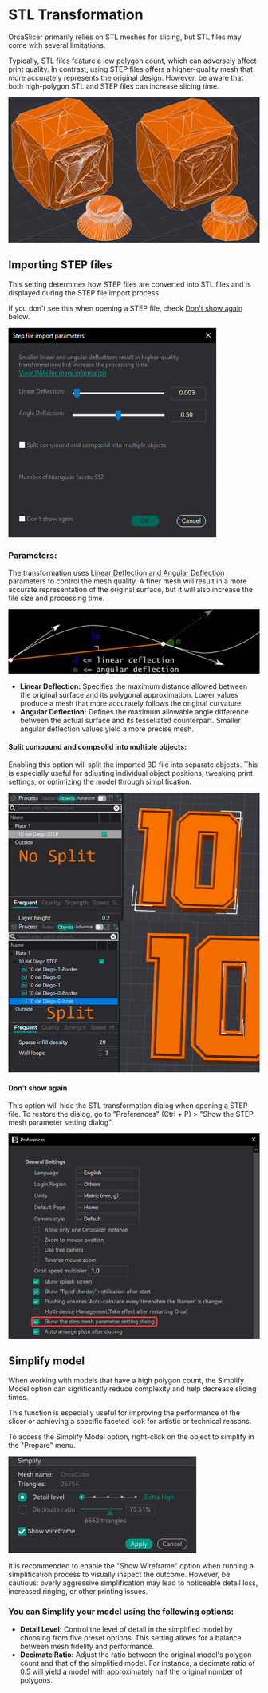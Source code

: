 # STL Transformation

OrcaSlicer primarily relies on STL meshes for slicing, but STL files may come with several limitations.

Typically, STL files feature a low polygon count, which can adversely affect print quality.
In contrast, using STEP files offers a higher-quality mesh that more accurately represents the original design. However, be aware that both high-polygon STL and STEP files can increase slicing time.

![stl-transformation-smooth-rough](https://github.com/SoftFever/OrcaSlicer/blob/main/doc/images/STL-Transformation/stl-transformation-smooth-rough.png?raw=true)

## Importing STEP files

This setting determines how STEP files are converted into STL files and is displayed during the STEP file import process.

If you don't see this when opening a STEP file, check [Don't show again](#Don't-show-again) below.

![stl-transformation](https://github.com/SoftFever/OrcaSlicer/blob/main/doc/images/STL-Transformation/stl-transformation.png?raw=true)

### Parameters:

The transformation uses [Linear Deflection and Angular Deflection](https://dev.opencascade.org/doc/overview/html/occt_user_guides__mesh.html) parameters to control the mesh quality.
A finer mesh will result in a more accurate representation of the original surface, but it will also increase the file size and processing time.

![stl-transformation-params](https://github.com/SoftFever/OrcaSlicer/blob/main/doc/images/STL-Transformation/stl-transformation-params.png?raw=true)

- **Linear Deflection:** Specifies the maximum distance allowed between the original surface and its polygonal approximation. Lower values produce a mesh that more accurately follows the original curvature.
- **Angular Deflection:** Defines the maximum allowable angle difference between the actual surface and its tessellated counterpart. Smaller angular deflection values yield a more precise mesh.

#### Split compound and compsolid into multiple objects:

Enabling this option will split the imported 3D file into separate objects. This is especially useful for adjusting individual object positions, tweaking print settings, or optimizing the model through simplification.

![stl-transformation-split](https://github.com/SoftFever/OrcaSlicer/blob/main/doc/images/STL-Transformation/stl-transformation-split.png?raw=true)

#### Don't show again

This option will hide the STL transformation dialog when opening a STEP file.
To restore the dialog, go to "Preferences" (Ctrl + P) > "Show the STEP mesh parameter setting dialog".

![stl-transformation-enable](https://github.com/SoftFever/OrcaSlicer/blob/main/doc/images/STL-Transformation/stl-transformation-enable.png?raw=true)

## Simplify model

When working with models that have a high polygon count, the Simplify Model option can significantly reduce complexity and help decrease slicing times.

This function is especially useful for improving the performance of the slicer or achieving a specific faceted look for artistic or technical reasons.

To access the Simplify Model option, right-click on the object to simplify in the "Prepare" menu.

![simplify-menu](https://github.com/SoftFever/OrcaSlicer/blob/main/doc/images/STL-Transformation/simplify-menu.png?raw=true)

It is recommended to enable the "Show Wireframe" option when running a simplification process to visually inspect the outcome. However, be cautious: overly aggressive simplification may lead to noticeable detail loss, increased ringing, or other printing issues.

### You can Simplify your model using the following options:

- **Detail Level:** Control the level of detail in the simplified model by choosing from five preset options. This setting allows for a balance between mesh fidelity and performance.
- **Decimate Ratio:** Adjust the ratio between the original model's polygon count and that of the simplified model. For instance, a decimate ratio of 0.5 will yield a model with approximately half the original number of polygons.
